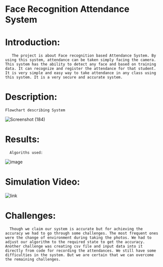 # Face Recognition Attendance System

# Introduction: 
       The project is about Face recognition based Attendance System. By using this system, attendance can be taken simply facing the camera. This system has the ability to detect any face and based on training data. It can recognize and register the attendance for that student. It is very simple and easy way to take attendance in any class using this system. It is a very secure and accurate system.


# Description: 
    Flowchart describing System

![Screenshot (184)](https://user-images.githubusercontent.com/91143764/170944044-a69a2a7f-061e-49fc-ab8b-5f0097921097.png)


# Results: 
      Algoriths used:

![image](https://user-images.githubusercontent.com/91143764/170945571-24576ea4-6795-4fcf-a95c-977983432b69.png)

# Simulation Video: 

![link](https://youtu.be/TQ60ORc1SV4)



# Challenges: 
      Though we claim our system is accurate but for achieving the accuracy we had to go through some challenges. The most frequent ones were the change of environment during taking the photos. We had to adjust our algorithm to the required state to get the accuracy. Another challenge was creating csv file and input data into it directly from code for recording the attendances. We still have some difficulties in the system. But we are certain that we can overcome the remaining challenges.
